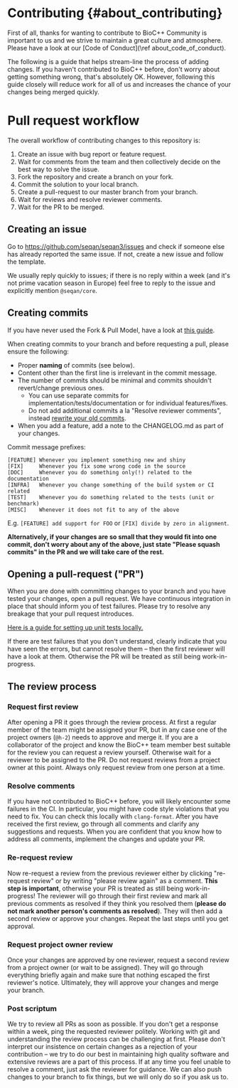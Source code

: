 # Contributing {#about_contributing}

First of all, thanks for wanting to contribute to BioC++ Community is important to us and we strive to maintain a great
culture and atmosphere. Please have a look at our [Code of Conduct](\ref about_code_of_conduct).

The following is a guide that helps stream-line the process of adding changes. If you haven't contributed to BioC++
before, don't worry about getting something wrong, that's absolutely OK. However, following this guide closely
will reduce work for all of us and increases the chance of your changes being merged quickly.

# Pull request workflow

The overall workflow of contributing changes to this repository is:

  1. Create an issue with bug report or feature request.
  2. Wait for comments from the team and then collectively decide on the best way to solve the issue.
  3. Fork the repository and create a branch on your fork.
  4. Commit the solution to your local branch.
  5. Create a pull-request to our master branch from your branch.
  6. Wait for reviews and resolve reviewer comments.
  7. Wait for the PR to be merged.

## Creating an issue

Go to https://github.com/seqan/seqan3/issues and check if someone else has already reported the same issue. If not,
create a new issue and follow the template.

We usually reply quickly to issues; if there is no reply within a week (and it's not prime vacation season in Europe)
feel free to reply to the issue and explicitly mention `@seqan/core`.

## Creating commits

If you have never used the Fork & Pull Model, have a look at [this guide](https://guides.github.com/introduction/flow/).

When creating commits to your branch and before requesting a pull, please ensure the following:

  * Proper **naming** of commits (see below).
  * Content other than the first line is irrelevant in the commit message.
  * The number of commits should be minimal and commits shouldn't revert/change previous ones.
    * You can use separate commits for implementation/tests/documentation or for individual features/fixes.
    * Do not add additional commits a la "Resolve reviewer comments", instead
      [rewrite your old commits](https://thoughtbot.com/blog/git-interactive-rebase-squash-amend-rewriting-history).
  * When you add a feature, add a note to the CHANGELOG.md as part of your changes.

Commit message prefixes:
```
[FEATURE] Whenever you implement something new and shiny
[FIX]     Whenever you fix some wrong code in the source
[DOC]     Whenever you do something only(!) related to the documentation
[INFRA]   Whenever you change something of the build system or CI related
[TEST]    Whenever you do something related to the tests (unit or benchmark)
[MISC]    Whenever it does not fit to any of the above
```

E.g. `[FEATURE] add support for FOO` or `[FIX] divide by zero in alignment`.

**Alternatively, if your changes are so small that they would fit into one commit, don't worry about any of the above,
just state "Please squash commits" in the PR and we will take care of the rest.**

## Opening a pull-request ("PR")

When you are done with committing changes to your branch and you have tested your changes, open a pull request.
We have continuous integration in place that should inform you of test failures. Please try to resolve any
breakage that your pull request introduces.

[Here is a guide for setting up unit tests locally.](https://docs.seqan.de/seqan/3-master-user/setup_tests.html)

If there are test failures that you don't understand, clearly indicate that you have seen the errors, but cannot resolve
them – then the first reviewer will have a look at them. Otherwise the PR will be treated as still being
work-in-progress.

## The review process

### Request first review

After opening a PR it goes through the review process. At first a regular member of the team might be assigned your PR, but
in any case one of the project owners (`@h-2`) needs to approve and merge it. If you
are a collaborator of the project and know the BioC++ team member best suitable for the review you can request a review
yourself. Otherwise wait for a reviewer to be assigned to the PR. Do not request reviews from a project owner at this
point. Always only request review from one person at a time.

### Resolve comments

If you have not contributed to BioC++ before, you will likely encounter some failures in the CI. In particular,
you might have code style violations that you need to fix. You can check this locally with `clang-format`.
After you have received the first review, go through all comments and clarify any suggestions and requests. When
you are confident that you know how to address all comments, implement the changes and update your PR.

### Re-request review

Now re-request a review from the previous reviewer either by clicking "re-request review" or by writing "please review
again" as a comment. **This step is important**, otherwise your PR is treated as still being work-in-progress! The
reviewer will go through their first review and mark all previous comments as resolved if they think you resolved them
(**please do not mark another person's comments as resolved**). They will then add a second review or approve your
changes. Repeat the last steps until you get approval.

### Request project owner review

Once your changes are approved by one reviewer, request a second review from a project owner (or wait to be assigned).
They will go through everything briefly again and make sure that nothing escaped the first reviewer's notice.
Ultimately, they will approve your changes and merge your branch.

### Post scriptum

We try to review all PRs as soon as possible. If you don't get a response within a week, ping the requested reviewer
politely. Working with git and understanding the review process can be challenging at first. Please don't interpret our
insistence on certain changes as a rejection of your contribution – we try to do our best in maintaining high quality
software and extensive reviews are a part of this process. If at any time you feel unable to resolve a comment, just
ask the reviewer for guidance. We can also push changes to your branch to fix things, but we will only do so if you
ask us to.
